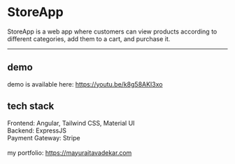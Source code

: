 # StoreApp

StoreApp is a web app where customers can view products according to different categories, add them to a cart, and purchase it.

<hr/>

## demo

demo is available here: https://youtu.be/k8g58AKI3xo

## tech stack

Frontend: Angular, Tailwind CSS, Material UI <br/>
Backend: ExpressJS  <br/>
Payment Gateway: Stripe <br/>
<br/>
my portfolio: https://mayuraitavadekar.com